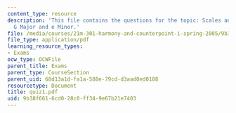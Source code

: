 ```yaml
---
content_type: resource
description: 'This file contains the questions for the topic: Scales and intervals:
  G Major and e Minor.'
file: /media/courses/21m-301-harmony-and-counterpoint-i-spring-2005/9b38f6616cd028c0ff349e67b21e7403_quiz1.pdf
file_type: application/pdf
learning_resource_types:
- Exams
ocw_type: OCWFile
parent_title: Exams
parent_type: CourseSection
parent_uid: 68d13a1d-fa1a-588e-79cd-d3aad0ed0188
resourcetype: Document
title: quiz1.pdf
uid: 9b38f661-6cd0-28c0-ff34-9e67b21e7403
---
```

